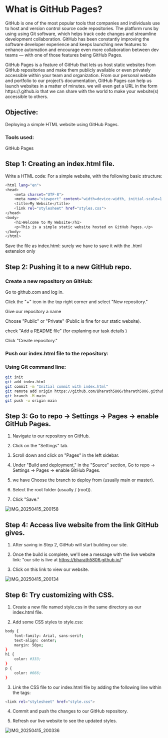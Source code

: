 
# What is GitHub Pages?

GitHub is one of the most popular tools that companies and individuals use to host and version control source code repositories. The platform runs by using using Git software, which helps track code changes and streamline development collaboration. GitHub has been constantly improving the software developer experience and keeps launching new features to enhance automation and encourage even more collaboration between dev teams — with one of those features being GitHub Pages. 

GitHub Pages is a feature of GitHub that lets us host static websites from GitHub repositories and make them publicly available or even privately accessible within your team and organization. From our personal website and portfolio to our project’s documentation, GitHub Pages can help us launch websites in a matter of minutes. we will even get a URL in the form https://.github.io that we can share with the world to make your website(s) accessible to others.

## Objective:  
Deploying a simple HTML website using GitHub Pages.

### Tools used: 
 GitHub Pages

## Step 1: Creating an index.html file.

Write a HTML code: For a simple website,  with the following basic structure:

```bash
<html lang="en">
<head>
    <meta charset="UTF-8">
    <meta name="viewport" content="width=device-width, initial-scale=1.0">
    <title>My Website</title>
    <link rel="stylesheet" href="styles.css">
</head>
<body>
    <h1>Welcome to My Website</h1>
    <p>This is a simple static website hosted on GitHub Pages.</p>
</body>
</html>
```
Save the file as index.html: surely we have to save it with the .html extension only 
## Step 2: Pushing it to a new GitHub repo.
### Create a new repository on GitHub:
Go to github.com and log in.

Click the "+" icon in the top right corner and select "New repository."

Give our repository a name 

Choose "Public" or "Private" (Public is fine for our static website).

check "Add a README file" (for explaning our task details
)

Click "Create repository."

### Push our index.html file to the repository:

### Using Git command line:

```bash
git init
git add index.html
git commit -m "Initial commit with index.html"
git remote add origin https://github.com/Bharath5806/bharath5806.github.io.git
git branch -M main 
git push -u origin main
```

## Step 3: Go to repo → Settings → Pages → enable GitHub Pages.

1. Navigate to our repository on GitHub.

2. Click on the "Settings" tab.

3. Scroll down and click on "Pages" in the left sidebar.

4. Under "Build and deployment," in the "Source" section, Go to repo → Settings → Pages → enable GitHub Pages.

5. we have Choose the branch to deploy from (usually main or master).

6. Select the root folder (usually / (root)).

7. Click "Save."

![IMG_20250415_200158](https://github.com/user-attachments/assets/6ba33f6f-2985-49a6-be68-b24fe4bc5995)

## Step 4: Access live website from the link GitHub gives.

1. After saving in Step 2, GitHub will start building our site.

2. Once the build is complete, we'll see a message with the live website link: "our site is live at  https://bharath5806.github.io/" 

3. Click on this link to view our website.

![IMG_20250415_200134](https://github.com/user-attachments/assets/5a459594-3dde-48a9-91fc-3f7cc5e0119e)

## Step 6: Try customizing with CSS.

1. Create a new file named style.css in the same directory as our index.html file.

2. Add some CSS styles to style.css:

```bash
body {
    font-family: Arial, sans-serif;
    text-align: center;
    margin: 50px;
}
h1 {
    color: #333;
}
p {
    color: #666;
}
```

3. Link the CSS file to our index.html file by adding the following line within the <head> tags:
```bash
<link rel="stylesheet" href="style.css">
```
4. Commit and push the changes to our GitHub repository.

5. Refresh our live website to see the updated styles.

![IMG_20250415_200336](https://github.com/user-attachments/assets/362d26a3-f3df-486e-96e9-5c50f9ff50bc)


